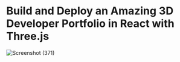 # Build and Deploy an Amazing 3D Developer Portfolio in React with Three.js
![Screenshot (371)](https://github.com/pullisanisatvika/pixelportfoliobysatvika/assets/94276010/ced3c3d3-fbd7-47b5-83d1-24e9f1f7ab00)


